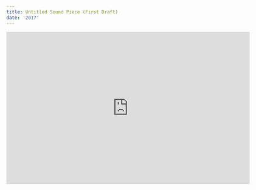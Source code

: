 ```yaml
---
title: Untitled Sound Piece (First Draft)
date: '2017'
---
```

<div class="videoWrapper"><iframe src="https://player.vimeo.com/video/243547454?color=ffffff&title=0&byline=0&portrait=0" width="640" height="400" frameborder="0" webkitallowfullscreen mozallowfullscreen allowfullscreen></iframe></div>
